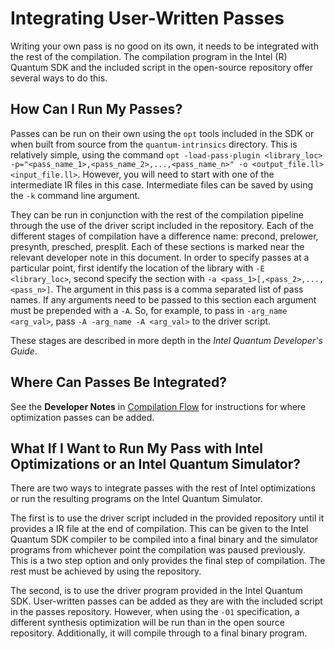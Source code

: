 # Integrating User-Written Passes
Writing your own pass is no good on its own, it needs to be integrated with the rest of the compilation.  The compilation program in the Intel (R) Quantum SDK and the included script in the open-source repository offer several ways to do this.

## How Can I Run My Passes?
Passes can be run on their own using the `opt` tools included in the SDK or when built from source from the `quantum-intrinsics` directory.  This is relatively simple, using the command `opt -load-pass-plugin <library_loc> -p="<pass_name_1>,<pass_name_2>,...,<pass_name_n>" -o <output_file.ll> <input_file.ll>`.  However, you will need to start with one of the intermediate IR files in this case.  Intermediate files can be saved by using the `-k` command line argument.

They can be run in conjunction with the rest of the compilation pipeline through the use of the driver script included in the repository.  Each of the different stages of compilation have a difference name: precond, prelower, presynth, presched, presplit.  Each of these sections is marked near the relevant developer note in this document.  In order to specify passes at a particular point, first identify the location of the library with `-E <library_loc>`, second specify the section with `-a <pass_1>[,<pass_2>,...,<pass_n>]`.  The argument in this pass is a comma separated list of pass names.  If any arguments need to be passed to this section each argument must be prepended with a `-A`. So, for example, to pass in `-arg_name <arg_val>`, pass `-A -arg_name -A <arg_val>` to the driver script.

These stages are described in more depth in the _Intel Quantum Developer's Guide_.

## Where Can Passes Be Integrated?
See the **Developer Notes** in [Compilation Flow](./intel-quantum-compilation-flow.md) for instructions for where optimization passes can be added.

## What If I Want to Run My Pass with Intel Optimizations or an Intel Quantum Simulator?
There are two ways to integrate passes with the rest of Intel optimizations or run the resulting programs on the Intel Quantum Simulator.

The first is to use the driver script included in the provided repository until it provides a IR file at the end of compilation.  This can be given to the Intel Quantum SDK compiler to be compiled into a final binary and the simulator programs from whichever point the compilation was paused previously.  This is a two step option and only provides the final step of compilation.  The rest must be achieved by using the repository.

The second, is to use the driver program provided in the Intel Quantum SDK.  User-written passes can be added as they are with the included script in the passes repository.  However, when using the `-O1` specification, a different synthesis optimization will be run than in the open source repository.  Additionally, it will compile through to a final binary program.